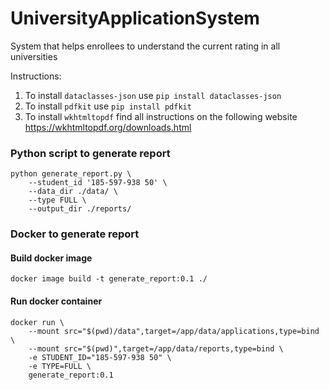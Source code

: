 # UniversityApplicationSystem
System that helps enrollees to understand the current rating in all universities

Instructions:
1. To install `dataclasses-json` use ```pip install dataclasses-json```
2. To install `pdfkit` use ```pip install pdfkit```
3. To install `wkhtmltopdf` find all instructions on the following website https://wkhtmltopdf.org/downloads.html

### Python script to generate report
``` commandline
python generate_report.py \
    --student_id '185-597-938 50' \
    --data_dir ./data/ \
    --type FULL \
    --output_dir ./reports/
```

### Docker to generate report
#### Build docker image
``` commandline
docker image build -t generate_report:0.1 ./
```
#### Run docker container
``` commandline
docker run \
    --mount src="$(pwd)/data",target=/app/data/applications,type=bind \
    --mount src="$(pwd)",target=/app/data/reports,type=bind \
    -e STUDENT_ID="185-597-938 50" \
    -e TYPE=FULL \
    generate_report:0.1
```